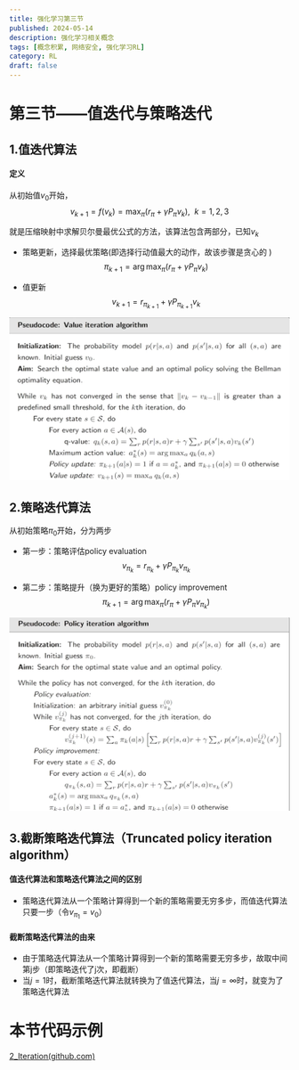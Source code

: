 ```yaml
---
title: 强化学习第三节
published: 2024-05-14
description: 强化学习相关概念
tags: [概念积累, 网络安全, 强化学习RL]
category: RL
draft: false
---
```

# 第三节——值迭代与策略迭代

## 1.值迭代算法

#### 定义

从初始值$v_0$开始，
$$
v_{k+1} = f(v_k) = \max_{\pi}(r_{\pi}+\gamma P_{\pi}v_k),\ \ k=1,2,3
$$

就是压缩映射中求解贝尔曼最优公式的方法，该算法包含两部分，已知$v_k$

- 策略更新，选择最优策略(即选择行动值最大的动作，故该步骤是贪心的 )
  $$
  \pi_{k+1} = \arg \max_{\pi}(r_{\pi} + \gamma P_{\pi}v_k)
  $$
  
- 值更新
  $$
  v_{k+1} = r_{\pi_{k+1}}+\gamma P_{\pi_{k+1}}v_k
  $$

![image-20240609101610626](https://raw.githubusercontent.com/PasserByNaOH/PicGo/main/blogPic/image-20240609101610626.png)

## 2.策略迭代算法

从初始策略$\pi_0$开始，分为两步

- 第一步：策略评估policy evaluation
  $$
  v_{\pi_k} = r_{\pi_k} + \gamma P_{\pi_k}v_{\pi_k}
  $$
  
- 第二步：策略提升（换为更好的策略）policy improvement
  $$
  \pi_{k+1}=\arg \max_{\pi}(r_{\pi}+\gamma P_{\pi}v_{\pi_k})
  $$
  

![image-20240609154832049](https://raw.githubusercontent.com/PasserByNaOH/PicGo/main/blogPic/image-20240609154832049.png)

## 3.截断策略迭代算法（Truncated policy iteration algorithm）

#### 值迭代算法和策略迭代算法之间的区别

- 策略迭代算法从一个策略计算得到一个新的策略需要无穷多步，而值迭代算法只要一步（令$v_{\pi_1} = v_0$）

#### 截断策略迭代算法的由来

- 由于策略迭代算法从一个策略计算得到一个新的策略需要无穷多步，故取中间第j步（即策略迭代了j次，即截断）
- 当$j = 1$时，截断策略迭代算法就转换为了值迭代算法，当$j = \infty$时，就变为了策略迭代算法



# 本节代码示例

[2_Iteration(github.com)](https://github.com/PasserByNaOH/RL_Learing/tree/master/2_Iteration)

